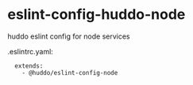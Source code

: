 # eslint-config-huddo-node
huddo eslint config for node services

.eslintrc.yaml:

```
  extends:
    - @huddo/eslint-config-node
```
